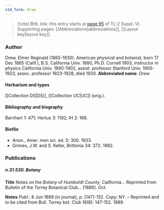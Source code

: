 ```yaml
---
std_form: Drew
---
```


> [!cite] BHL link: this entry starts at [page 95](https://www.biodiversitylibrary.org/page/33260083) of TL-2 Suppl. VI.
> Supporting pages: [[Abbreviations|abbreviations]], [[Layout key|layout key]].

### Author

Drew, Elmer Reginald (1865-1930), American physicist and botanist, born 17 Dec 1865 (Calif.), B.S. California Univ. 1880, Ph.D. Cornell 1903, instructor in physics California Univ. 1890-1902, assist. professor Stanford Univ. 1905-1923, assoc. professor 1923-1928, died 1930. 
**Abbreviated name**: *Drew*

#### Herbarium and types

[[Collection DS|DS]], [[Collection UC|UC]] (orig.).

#### Bibliography and biography

Barnhart 1: 471; Hortus 3: 1192; IH 2: 168.

#### Biofile

- Anon., Amer. men sci. ed. 5: 300. 1933.
- Grimes, J.W. and S. Keller, Brittonia 34: 372. 1982.

### Publications

##### n.31.530. Botany

**Title**
Notes on the *Botany* of *Humboldt County*, California... Reprinted from Bulletin of the Torrey Botanical Club... \[1889\]. Oct.

**Notes**
*Publ*.: 8 Jun 1889 (in journal), p. \[147\]-152. *Copy*: NY. – Reprinted and to be cited from Bull. Torrey bot. Club 16(6): 147-152. 1889.

